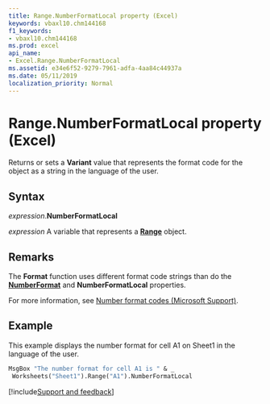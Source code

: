 ```yaml
---
title: Range.NumberFormatLocal property (Excel)
keywords: vbaxl10.chm144168
f1_keywords:
- vbaxl10.chm144168
ms.prod: excel
api_name:
- Excel.Range.NumberFormatLocal
ms.assetid: e34e6f52-9279-7961-adfa-4aa84c44937a
ms.date: 05/11/2019
localization_priority: Normal
---
```


# Range.NumberFormatLocal property (Excel)

Returns or sets a **Variant** value that represents the format code for the object as a string in the language of the user.

## Syntax

_expression_.**NumberFormatLocal**

_expression_ A variable that represents a **[Range](excel.range(object).md)** object.

## Remarks

The **Format** function uses different format code strings than do the **[NumberFormat](Excel.Range.NumberFormat.md)** and **NumberFormatLocal** properties.

For more information, see [Number format codes (Microsoft Support)](https://support.office.com/article/number-format-codes-5026bbd6-04bc-48cd-bf33-80f18b4eae68).


## Example

This example displays the number format for cell A1 on Sheet1 in the language of the user.

```vb
MsgBox "The number format for cell A1 is " & _ 
 Worksheets("Sheet1").Range("A1").NumberFormatLocal
```



[!include[Support and feedback](~/includes/feedback-boilerplate.md)]
